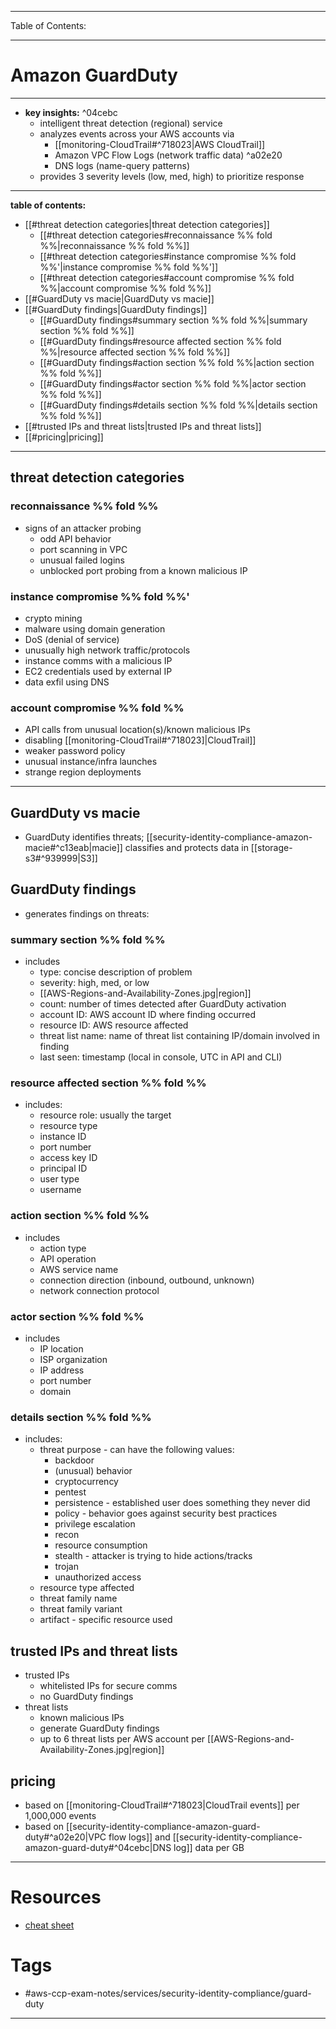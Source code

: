 
---
Table of Contents:

---
# Amazon GuardDuty
---
- **key insights:**  ^04cebc
	- intelligent threat detection (regional) service
	- analyzes events across your AWS accounts via 
		- [[monitoring-CloudTrail#^718023|AWS CloudTrail]] 
		- Amazon VPC Flow Logs (network traffic data) ^a02e20
		- DNS logs (name-query patterns)
	- provides 3 severity levels (low, med, high) to prioritize response
---
**table of contents:**
- [[#threat detection categories|threat detection categories]]
	- [[#threat detection categories#reconnaissance %% fold %%|reconnaissance %% fold %%]]
	- [[#threat detection categories#instance compromise  %% fold %%'|instance compromise  %% fold %%']]
	- [[#threat detection categories#account compromise %% fold %%|account compromise %% fold %%]]
- [[#GuardDuty vs macie|GuardDuty vs macie]]
- [[#GuardDuty findings|GuardDuty findings]]
	- [[#GuardDuty findings#summary section %% fold %%|summary section %% fold %%]]
	- [[#GuardDuty findings#resource affected section %% fold %%|resource affected section %% fold %%]]
	- [[#GuardDuty findings#action section  %% fold %%|action section  %% fold %%]]
	- [[#GuardDuty findings#actor section %% fold %%|actor section %% fold %%]]
	- [[#GuardDuty findings#details section %% fold %%|details section %% fold %%]]
- [[#trusted IPs and threat lists|trusted IPs and threat lists]]
- [[#pricing|pricing]]
--- 
## threat detection categories
### reconnaissance %% fold %%
- signs of an attacker probing
	- odd API behavior
	- port scanning in VPC 
	- unusual failed logins 
	- unblocked port probing from a known malicious IP
### instance compromise  %% fold %%'
-  crypto mining
- malware using domain generation
- DoS (denial of service)
- unusually high network traffic/protocols
- instance comms with a malicious IP
- EC2 credentials used by external IP
- data exfil using DNS
### account compromise %% fold %%
- API calls from unusual location(s)/known malicious IPs
- disabling [[monitoring-CloudTrail#^718023]|CloudTrail]]
- weaker password policy
- unusual instance/infra launches
- strange region deployments 

--- 
## GuardDuty vs macie
- GuardDuty identifies threats; [[security-identity-compliance-amazon-macie#^c13eab|macie]] classifies and protects data in [[storage-s3#^939999|S3]] 
## GuardDuty findings
- generates findings on threats:
### summary section %% fold %%
- includes
	- type: concise description of problem
	- severity: high, med, or low
	- [[AWS-Regions-and-Availability-Zones.jpg|region]]
	- count: number of times detected after GuardDuty activation
	- account ID: AWS account ID where finding occurred
	- resource ID: AWS resource affected
	- threat list name: name of threat list containing IP/domain involved in finding
	- last seen: timestamp (local in console, UTC in API and CLI)
### resource affected section %% fold %% 
- includes:
	- resource role: usually the target
	- resource type
	- instance ID
	- port number
	- access key ID
	- principal ID
	- user type
	- username
### action section  %% fold %%
- includes
	- action type
	- API operation
	- AWS service name
	- connection direction (inbound, outbound, unknown)
	- network connection protocol
### actor section %% fold %%
- includes
	- IP location
	- ISP organization
	- IP address
	- port number 
	- domain
### details section %% fold %%
- includes:
	- threat purpose - can have the following values:
		- backdoor
		- (unusual) behavior
		- cryptocurrency
		- pentest
		- persistence - established user does something they never did
		- policy - behavior goes against security best practices
		- privilege escalation
		- recon
		- resource consumption
		- stealth - attacker is trying to hide actions/tracks
		- trojan
		- unauthorized access
	- resource type affected
	- threat family name
	- threat family variant
	- artifact - specific resource used 
## trusted IPs and threat lists
- trusted IPs
	- whitelisted IPs for secure comms
	- no GuardDuty findings
- threat lists
	- known malicious IPs
	- generate GuardDuty findings
	- up to 6 threat lists per AWS account per [[AWS-Regions-and-Availability-Zones.jpg|region]]
## pricing
- based on [[monitoring-CloudTrail#^718023|CloudTrail events]] per 1,000,000 events
- based on [[security-identity-compliance-amazon-guard-duty#^a02e20|VPC flow logs]] and [[security-identity-compliance-amazon-guard-duty#^04cebc|DNS log]] data per GB

---
# Resources
- [cheat sheet](https://tutorialsdojo.com/amazon-guardduty/)
# Tags
- #aws-ccp-exam-notes/services/security-identity-compliance/guard-duty  
---